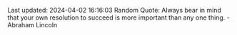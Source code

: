 Last updated: 2024-04-02 16:16:03
Random Quote: Always bear in mind that your own resolution to succeed is more important than any one thing. - Abraham Lincoln